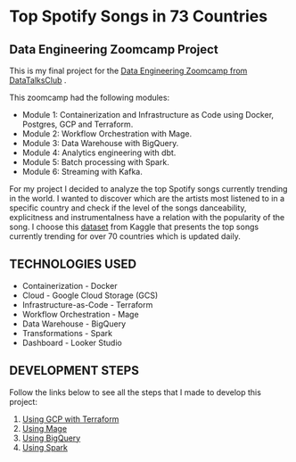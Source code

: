 # Top Spotify Songs in 73 Countries

## Data Engineering Zoomcamp  Project
This is my final project for the [Data Engineering Zoomcamp from DataTalksClub](https://github.com/DataTalksClub/data-engineering-zoomcamp) .

This zoomcamp had the following modules: 
  - Module 1: Containerization and Infrastructure as Code using Docker, Postgres, GCP and Terraform.
  - Module 2: Workflow Orchestration with Mage.
  - Module 3: Data Warehouse with BigQuery.
  - Module 4: Analytics engineering with dbt.
  - Module 5: Batch processing with Spark.
  - Module 6: Streaming with Kafka.
    
For my project I decided to analyze the top Spotify songs currently trending in the world. I wanted to discover which are the artists most listened to in a specific country and check if the level of the songs danceability, explicitness and instrumentalness have a relation with the popularity of the song. 
I choose this [dataset](https://www.kaggle.com/datasets/asaniczka/top-spotify-songs-in-73-countries-daily-updated)  from Kaggle that presents the top songs currently trending for over 70 countries which is updated daily.     

## TECHNOLOGIES USED
-	Containerization - Docker
-	Cloud - Google Cloud Storage (GCS)
-	Infrastructure-as-Code - Terraform
-	Workflow Orchestration - Mage
- Data Warehouse - BigQuery
-	Transformations - Spark
-	Dashboard - Looker Studio

 ## DEVELOPMENT STEPS 
 Follow the links below to see all the steps that I made to develop this project:
 
 1) [Using GCP with Terraform](https://github.com/antfneves/spotify_top_songs_project/blob/main/Terraform/gcp_terraform.md)
 2) [Using Mage](https://github.com/antfneves/spotify_top_songs_project/blob/main/Mage/mage.md)
 3) [Using BigQuery](https://github.com/antfneves/spotify_top_songs_project/blob/main/Big%20Query/bigquery.md)
 4) [Using Spark](https://github.com/antfneves/spotify_top_songs_project/blob/main/Spark/spark.md)
  

